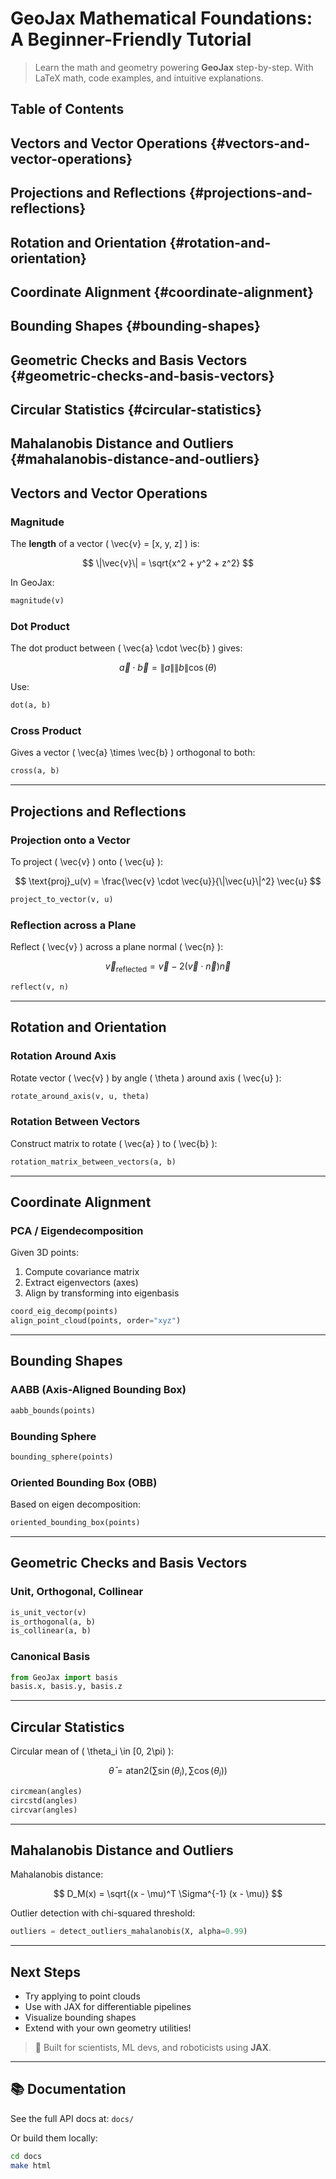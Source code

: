 # GeoJax Mathematical Foundations: A Beginner-Friendly Tutorial

> Learn the math and geometry powering **GeoJax** step-by-step. With LaTeX math, code examples, and intuitive explanations.

## Table of Contents

## Vectors and Vector Operations {#vectors-and-vector-operations}

## Projections and Reflections {#projections-and-reflections}

## Rotation and Orientation {#rotation-and-orientation}

## Coordinate Alignment {#coordinate-alignment}

## Bounding Shapes {#bounding-shapes}

## Geometric Checks and Basis Vectors {#geometric-checks-and-basis-vectors}

## Circular Statistics {#circular-statistics}

## Mahalanobis Distance and Outliers {#mahalanobis-distance-and-outliers}


## Vectors and Vector Operations

### Magnitude

The **length** of a vector \( \vec{v} = [x, y, z] \) is:

$$
\|\vec{v}\| = \sqrt{x^2 + y^2 + z^2}
$$

In GeoJax:

```python
magnitude(v)
```

### Dot Product

The dot product between \( \vec{a} \cdot \vec{b} \) gives:

$$
\vec{a} \cdot \vec{b} = \|a\|\|b\| \cos(\theta)
$$

Use:

```python
dot(a, b)
```

### Cross Product

Gives a vector \( \vec{a} \times \vec{b} \) orthogonal to both:

```python
cross(a, b)
```

---

## Projections and Reflections

### Projection onto a Vector

To project \( \vec{v} \) onto \( \vec{u} \):

$$
\text{proj}_u(v) = \frac{\vec{v} \cdot \vec{u}}{\|\vec{u}\|^2} \vec{u}
$$

```python
project_to_vector(v, u)
```

### Reflection across a Plane

Reflect \( \vec{v} \) across a plane normal \( \vec{n} \):

$$
\vec{v}_{\text{reflected}} = \vec{v} - 2(\vec{v} \cdot \vec{n})\vec{n}
$$

```python
reflect(v, n)
```

---

## Rotation and Orientation

### Rotation Around Axis

Rotate vector \( \vec{v} \) by angle \( \theta \) around axis \( \vec{u} \):

```python
rotate_around_axis(v, u, theta)
```

### Rotation Between Vectors

Construct matrix to rotate \( \vec{a} \) to \( \vec{b} \):

```python
rotation_matrix_between_vectors(a, b)
```

---

## Coordinate Alignment

### PCA / Eigendecomposition

Given 3D points:

1. Compute covariance matrix
2. Extract eigenvectors (axes)
3. Align by transforming into eigenbasis

```python
coord_eig_decomp(points)
align_point_cloud(points, order="xyz")
```

---

## Bounding Shapes

### AABB (Axis-Aligned Bounding Box)

```python
aabb_bounds(points)
```

### Bounding Sphere

```python
bounding_sphere(points)
```

### Oriented Bounding Box (OBB)

Based on eigen decomposition:

```python
oriented_bounding_box(points)
```

---

## Geometric Checks and Basis Vectors

### Unit, Orthogonal, Collinear

```python
is_unit_vector(v)
is_orthogonal(a, b)
is_collinear(a, b)
```

### Canonical Basis

```python
from GeoJax import basis
basis.x, basis.y, basis.z
```

---

## Circular Statistics

Circular mean of \( \theta_i \in [0, 2\pi) \):

$$
\bar{\theta} = \text{atan2}\left(\sum \sin(\theta_i), \sum \cos(\theta_i)\right)
$$

```python
circmean(angles)
circstd(angles)
circvar(angles)
```

---

## Mahalanobis Distance and Outliers

Mahalanobis distance:

$$
D_M(x) = \sqrt{(x - \mu)^T \Sigma^{-1} (x - \mu)}
$$

Outlier detection with chi-squared threshold:

```python
outliers = detect_outliers_mahalanobis(X, alpha=0.99)
```

---

## Next Steps

- Try applying to point clouds
- Use with JAX for differentiable pipelines
- Visualize bounding shapes
- Extend with your own geometry utilities!

> 🧠 Built for scientists, ML devs, and roboticists using **JAX**.

---

## 📚 Documentation

See the full API docs at: `docs/`

Or build them locally:

```bash
cd docs
make html
```

